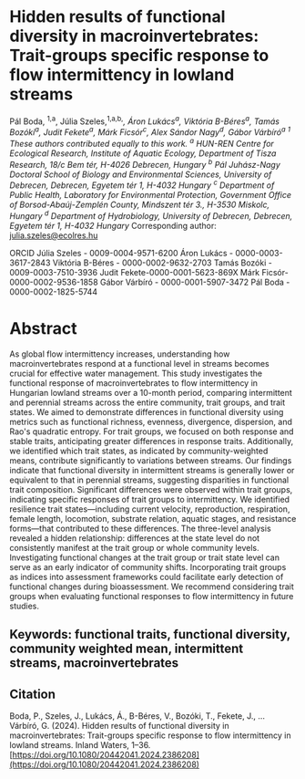 # Hidden results of functional diversity in macroinvertebrates: Trait-groups specific response to flow intermittency in lowland streams

Pál Boda, <sup>1,a</sup>, Júlia Szeles,<sup>1,a,b,*</sup>, Áron Lukács<sup>a</sup>, Viktória B-Béres<sup>a</sup>, Tamás Bozóki<sup>a</sup>, Judit Fekete<sup>a</sup>, Márk Ficsór<sup>c</sup>, Alex Sándor Nagy<sup>d</sup>, Gábor Várbíró<sup>a</sup>
<sup>1</sup> These authors contributed equally to this work.
<sup>a</sup> HUN-REN Centre for Ecological Research, Institute of Aquatic Ecology, Department of Tisza Research, 18/c Bem tér, H-4026 Debrecen, Hungary
<sup>b</sup> Pál Juhász-Nagy Doctoral School of Biology and Environmental Sciences, University of Debrecen, Debrecen, Egyetem tér 1, H-4032 Hungary
<sup>c</sup> Department of Public Health, Laboratory for Environmental Protection, Government Office of Borsod-Abaúj-Zemplén County, Mindszent tér 3., H-3530 Miskolc, Hungary
<sup>d</sup> Department of Hydrobiology, University of Debrecen, Debrecen, Egyetem tér 1, H-4032 Hungary
<sup>*</sup> Corresponding author: julia.szeles@ecolres.hu

ORCID
Júlia Szeles - 0009-0004-9571-6200
Áron Lukács - 0000-0003-3617-2843
Viktória B-Béres - 0000-0002-9632-2703
Tamás Bozóki - 0009-0003-7510-3936
Judit Fekete-0000-0001-5623-869X
Márk Ficsór-0000-0002-9536-1858
Gábor Várbíró - 0000-0001-5907-3472
Pál Boda - 0000-0002-1825-5744

# Abstract
As global flow intermittency increases, understanding how macroinvertebrates respond at a functional level in streams becomes crucial for effective water management. This study investigates the functional response of macroinvertebrates to flow intermittency in Hungarian lowland streams over a 10-month period, comparing intermittent and perennial streams across the entire community, trait groups, and trait states. We aimed to demonstrate differences in functional diversity using metrics such as functional richness, evenness, divergence, dispersion, and Rao's quadratic entropy. For trait groups, we focused on both response and stable traits, anticipating greater differences in response traits. Additionally, we identified which trait states, as indicated by community-weighted means, contribute significantly to variations between streams. Our findings indicate that functional diversity in intermittent streams is generally lower or equivalent to that in perennial streams, suggesting disparities in functional trait composition. Significant differences were observed within trait groups, indicating specific responses of trait groups to intermittency. We identified resilience trait states—including current velocity, reproduction, respiration, female length, locomotion, substrate relation, aquatic stages, and resistance forms—that contributed to these differences. The three-level analysis revealed a hidden relationship: differences at the state level do not consistently manifest at the trait group or whole community levels. Investigating functional changes at the trait group or trait state level can serve as an early indicator of community shifts. Incorporating trait groups as indices into assessment frameworks could facilitate early detection of functional changes during bioassessment. We recommend considering trait groups when evaluating functional responses to flow intermittency in future studies.

## Keywords: functional traits, functional diversity, community weighted mean, intermittent streams, macroinvertebrates

## Citation
Boda, P., Szeles, J., Lukács, Á., B-Béres, V., Bozóki, T., Fekete, J., … Várbíró, G. (2024). Hidden results of functional diversity in macroinvertebrates: Trait-groups specific response to flow intermittency in lowland streams. Inland Waters, 1–36.[https://doi.org/10.1080/20442041.2024.2386208](https://doi.org/10.1080/20442041.2024.2386208)

